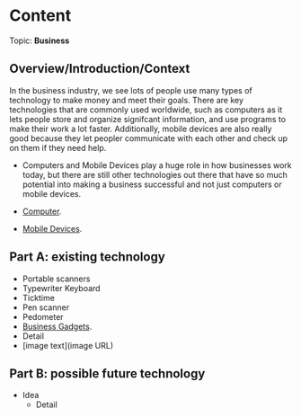 # Content
Topic: **Business**

## Overview/Introduction/Context
In the business industry, we see lots of people use many types of technology to make money and meet their goals. There are key technologies that are commonly used worldwide, such as computers as it lets people store and organize signifcant information, and use programs to make their work a lot faster. Additionally, mobile devices are also really good because they let peopler communicate with each other and check up on them if they need help.

* Computers and Mobile Devices play a huge role in how businesses work today, but there are still other technologies out there that have so much potential into making a business successful and not just computers or mobile devices.

 * [Computer](https://media.geeksforgeeks.org/wp-content/uploads/20240710085808/desktop.jpg).

 * [Mobile Devices](https://www.malwarebytes.com/wp-content/uploads/sites/2/2015/05/photodune-9089398-mobile-devices-s.jpg).

## Part A: existing technology
* Portable scanners
* Typewriter Keyboard
* Ticktime
* Pen scanner
* Pedometer
*  [Business Gadgets](https://www.monitask.com/en/blog/ten-must-have-gadgets-for-business-leaders-and-project-managers).
  * Detail
  * [image text](image URL)

## Part B: possible future technology
* Idea
  * Detail
